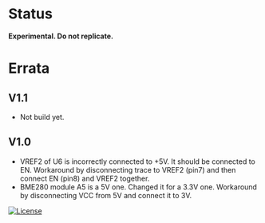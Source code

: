 # Status

**Experimental. Do not replicate.**

# Errata

## V1.1

- Not build yet.

## V1.0

- VREF2 of U6 is incorrectly connected to +5V. It should be connected to EN. Workaround by disconnecting trace to VREF2 (pin7) and then connect EN (pin8) and VREF2 together.
- BME280 module A5 is a 5V one. Changed it for a 3.3V one. Workaround by disconnecting VCC from 5V and connect it to 3V.

[![License](https://img.shields.io/badge/License-Apache%202.0-blue.svg)](https://opensource.org/licenses/Apache-2.0)
